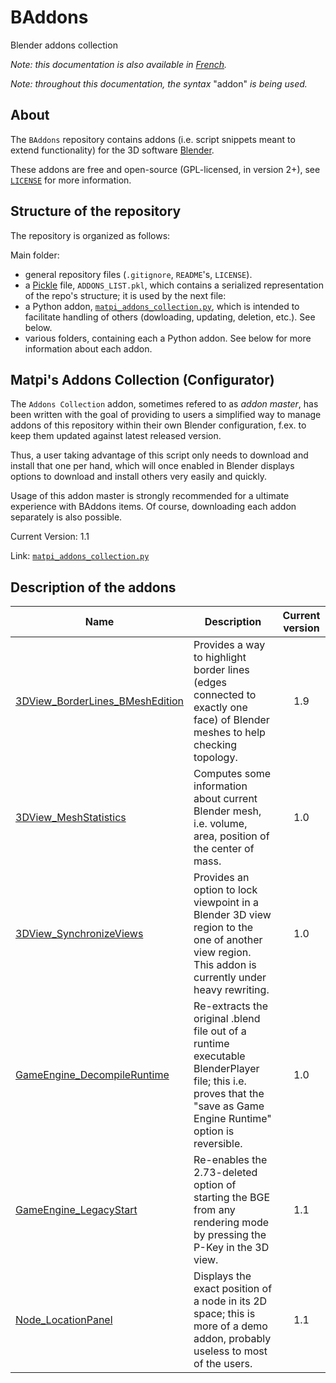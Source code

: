 # BAddons
Blender addons collection

*Note: this documentation is also available in [French](https://github.com/qwenger/BAddons/blob/master/README_FR.md).*

*Note: throughout this documentation, the syntax* "addon" *is being used.*

## About

The `BAddons` repository contains addons (i.e. script snippets meant to extend functionality) for the 3D software [Blender](https://www.blender.org/).

These addons are free and open-source (GPL-licensed, in version 2+), see [`LICENSE`](https://github.com/qwenger/BAddons/blob/master/LICENSE) for more information.

## Structure of the repository

The repository is organized as follows:

Main folder:

- general repository files (`.gitignore`, `README`'s, `LICENSE`).
- a [Pickle](https://docs.python.org/3/library/pickle.html) file, `ADDONS_LIST.pkl`, which contains a serialized representation of the repo's structure; it is used by the next file:
- a Python addon, [`matpi_addons_collection.py`](https://github.com/qwenger/BAddons/blob/master/matpi_addons_collection.py), which is intended to facilitate handling of others (dowloading, updating, deletion, etc.). See below.
- various folders, containing each a Python addon. See below for more information about each addon.

## Matpi's Addons Collection (Configurator)

The `Addons Collection` addon, sometimes refered to as *addon master*, has been written with the goal of providing to users a simplified way to manage addons of this repository within their own Blender configuration, f.ex. to keep them updated against latest released version.

Thus, a user taking advantage of this script only needs to download and install that one per hand, which will once enabled in Blender displays options to download and install others very easily and quickly.

Usage of this addon master is strongly recommended for a ultimate experience with BAddons items. Of course, downloading each addon separately is also possible.

Current Version: [](matpi_addons_collection)1.1[](/)

Link: [`matpi_addons_collection.py`](https://github.com/qwenger/BAddons/blob/master/matpi_addons_collection.py)

## Description of the addons

| Name    | Description | Current version |
|---------|-------------|:---------------:|
| [3DView_BorderLines_BMeshEdition](https://github.com/qwenger/BAddons/blob/master/3DView_BorderLines_BMeshEdition/3dview_border_lines_bmesh_edition.py) | Provides a way to highlight border lines (edges connected to exactly one face) of Blender meshes to help checking topology. | [](3dview_border_lines_bmesh_edition)1.9[](/) |
| [3DView_MeshStatistics](https://github.com/qwenger/BAddons/blob/master/3DView_MeshStatistics/3dview_mesh_statistics.py) | Computes some information about current Blender mesh, i.e. volume, area, position of the center of mass. | [](3dview_mesh_statistics)1.0[](/) |
| [3DView_SynchronizeViews](https://github.com/qwenger/BAddons/blob/master/3DView_SynchonizeViews/3dview_synchronize_views.py) | Provides an option to lock viewpoint in a Blender 3D view region to the one of another view region. This addon is currently under heavy rewriting. | [](3dview_synchronize_views)1.0[](/) |
| [GameEngine_DecompileRuntime](https://github.com/qwenger/BAddons/blob/master/GameEngine_DecompileRuntime/game_engine_decompile_runtime.py) | Re-extracts the original .blend file out of a runtime executable BlenderPlayer file; this i.e. proves that the "save as Game Engine Runtime" option is reversible. | [](game_engine_decompile_runtime)1.0[](/) |
| [GameEngine_LegacyStart](https://github.com/qwenger/BAddons/blob/master/GameEngine_LegacyStart/game_engine_legacy_start.py) | Re-enables the 2.73-deleted option of starting the BGE from any rendering mode by pressing the P-Key in the 3D view. | [](game_engine_legacy_start)1.1[](/) |
| [Node_LocationPanel](https://github.com/qwenger/BAddons/blob/master/Node_LocationPanel/node_location_panel.py) | Displays the exact position of a node in its 2D space; this is more of a demo addon, probably useless to most of the users. | [](node_location_panel)1.1[](/) |


